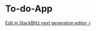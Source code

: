 # To-do-App

[Edit in StackBlitz next generation editor ⚡️](https://stackblitz.com/~/github.com/randomprogrammer83/To-do-App)